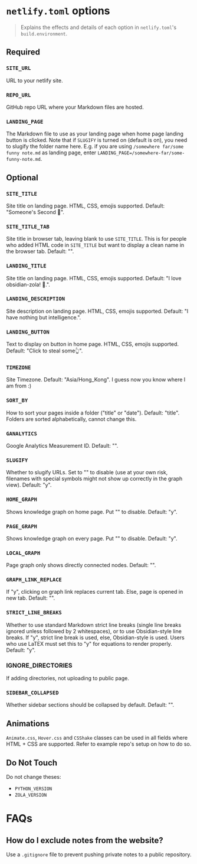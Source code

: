# `netlify.toml` options

> Explains the effects and details of each option in `netlify.toml`'s `build.environment`.

## Required

### `SITE_URL`

URL to your netlify site.

### `REPO_URL`

GitHub repo URL where your Markdown files are hosted.

### `LANDING_PAGE`

The Markdown file to use as your landing page when home page landing button is clicked. Note that if `SLUGIFY` is turned on (default is on), you need to slugify the folder name here. E.g. if you are using `/somewhere far/some funny note.md` as landing page, enter `LANDING_PAGE=/somewhere-far/some-funny-note.md`.

## Optional

### `SITE_TITLE`

Site title on landing page. HTML, CSS, emojis supported. Default: "Someone's Second 🧠".

### `SITE_TITLE_TAB`

Site title in browser tab, leaving blank to use `SITE_TITLE`. This is for people who added HTML code in `SITE_TITLE` but want to display a clean name in the browser tab. Default: "".

### `LANDING_TITLE`

Site title on landing page. HTML, CSS, emojis supported. Default: "I love obsidian-zola! 💖.".

### `LANDING_DESCRIPTION`

Site description on landing page. HTML, CSS, emojis supported. Default: "I have nothing but intelligence.".

### `LANDING_BUTTON`

Text to display on button in home page. HTML, CSS, emojis supported. Default: "Click to steal some👆".

### `TIMEZONE`

Site Timezone. Default: "Asia/Hong_Kong". I guess now you know where I am from :)

### `SORT_BY`

How to sort your pages inside a folder ("title" or "date"). Default: "title". Folders are sorted alphabetically, cannot change this.

### `GANALYTICS`

Google Analytics Measurement ID. Default: "".

### `SLUGIFY`

Whether to slugify URLs. Set to "" to disable (use at your own risk, filenames with special symbols might not show up correctly in the graph view). Default: "y".

### `HOME_GRAPH`

Shows knowledge graph on home page. Put "" to disable. Default: "y".

### `PAGE_GRAPH`

Shows knowledge graph on every page. Put "" to disable. Default: "y".

### `LOCAL_GRAPH`

Page graph only shows directly connected nodes. Default: "".

### `GRAPH_LINK_REPLACE`

If "y", clicking on graph link replaces current tab. Else, page is opened in new tab. Default: "".

### `STRICT_LINE_BREAKS`

Whether to use standard Markdown strict line breaks (single line breaks ignored unless followed by 2 whitespaces), or to use Obsidian-style line breaks. If "y", strict line break is used, else, Obsidian-style is used. Users who use LaTEX must set this to "y" for equations to render properly. Default: "y".

### IGNORE_DIRECTORIES

If adding directories, not uploading to public page.

### `SIDEBAR_COLLAPSED`

Whether sidebar sections should be collapsed by default. Default: "".

## Animations

`Animate.css`, `Hover.css` and `CSShake` classes can be used in all fields where HTML + CSS are supported. Refer to example repo's setup on how to do so.

## Do Not Touch

Do not change theses:

- `PYTHON_VERSION`
- `ZOLA_VERSION`

# FAQs

## How do I exclude notes from the website?

Use a `.gitignore` file to prevent pushing private notes to a public repository.